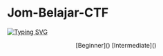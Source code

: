 # Jom-Belajar-CTF

<a href="https://git.io/typing-svg"><img src="https://readme-typing-svg.herokuapp.com?font=Fira+Code&pause=1000&color=6A6FB1&center=true&vCenter=true&width=435&lines=Please+choose+your+level" alt="Typing SVG" /></a>

<p align="center">  
[Beginner]()
[Intermediate]()
</p>
